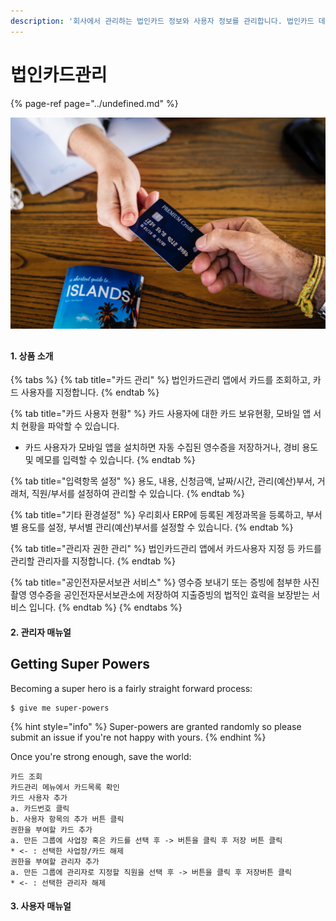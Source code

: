 ```yaml
---
description: '회사에서 관리하는 법인카드 정보와 사용자 정보를 관리합니다. 법인카드 데이터 신청, 카드 조회, 사용자 지정, 카드 불출 업무를 관리합니다.'
---
```


# 법인카드관리



{% page-ref page="../undefined.md" %}

![](../.gitbook/assets/pexels-photo-1374544.jpg)

##  

#### 1. 상품 소개

{% tabs %}
{% tab title="카드 관리" %}
법인카드관리 앱에서 카드를 조회하고, 카드 사용자를 지정합니다.
{% endtab %}

{% tab title="카드 사용자 현황" %}
카드 사용자에 대한 카드 보유현황, 모바일 앱 서치 현황을 파악할 수 있습니다.  
- 카드 사용자가 모바일 앱을 설치하면 자동 수집된 영수증을 저장하거나, 경비 용도 및 메모를 입력할 수 있습니다.
{% endtab %}

{% tab title="입력항목 설정" %}
용도, 내용, 신청금액, 날짜/시간, 관리\(예산\)부서, 거래처, 직원/부서를 설정하여 관리할 수 있습니다.
{% endtab %}

{% tab title="기타 환경설정" %}
우리회사 ERP에 등록된 계정과목을 등록하고, 부서별 용도를 설정, 부서별 관리\(예산\)부서를 설정할 수 있습니다.
{% endtab %}

{% tab title="관리자 권한 관리" %}
법인카드관리 앱에서 카드사용자 지정 등 카드를 관리할 관리자를 지정합니다.
{% endtab %}

{% tab title="공인전자문서보관 서비스" %}
영수증 보내기 또는 증빙에 첨부한 사진촬영 영수증을 공인전자문서보관소에 저장하여 지출증빙의 법적인 효력을 보장받는 서비스 입니다.
{% endtab %}
{% endtabs %}

#### 2. 관리자 매뉴얼

## Getting Super Powers

Becoming a super hero is a fairly straight forward process:

```
$ give me super-powers
```

{% hint style="info" %}
 Super-powers are granted randomly so please submit an issue if you're not happy with yours.
{% endhint %}

Once you're strong enough, save the world:

```
카드 조회
카드관리 메뉴에서 카드목록 확인
카드 사용자 추가
a. 카드번호 클릭
b. 사용자 항목의 추가 버튼 클릭
권한을 부여할 카드 추가
a. 만든 그룹에 사업장 혹은 카드를 선택 후 -> 버튼을 클릭 후 저장 버튼 클릭
* <- : 선택한 사업장/카드 해제
권한을 부여할 관리자 추가
a. 만든 그룹에 관리자로 지정할 직원을 선택 후 -> 버튼을 클릭 후 저장버튼 클릭
* <- : 선택한 관리자 해제
```

#### 3. 사용자 매뉴얼


